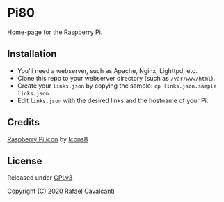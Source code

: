 # Pi80

Home-page for the Raspberry Pi.

## Installation

- You'll need a webserver, such as Apache, Nginx, Lighttpd, etc.
- Clone this repo to your webserver directory (such as `/var/www/html`).
- Create your `links.json` by copying the sample: `cp links.json.sample links.json`.
- Edit `links.json` with the desired links and the hostname of your Pi.

## Credits

<a href="https://iconscout.com/icon/raspberry-pi-4" target="_blank">Raspberry Pi icon</a> by [Icons8](https://iconscout.com/contributors/icons8)

## License

Released under [GPLv3](LICENSE)

Copyright (C) 2020 Rafael Cavalcanti
